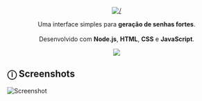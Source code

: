 
<a id="readme-top"></a>


<!-- PROJECT LOGO -->

<div align="center">

[![/](https://img.shields.io/badge/PASSWORD-GEN-aqua.svg?logo=&logoColor=f5f5f5&style=for-the-badge)]()


  <p align="center">
    Uma interface simples para <b>geração de senhas fortes</b>.
    <br/>
    <br/>
    Desenvolvido com <b>Node.js</b>, <b>HTML</b>, <b>CSS</b> e <b>JavaScript</b>.
    <p align="center">
      <a href="https://skillicons.dev">
        <img src="https://skillicons.dev/icons?i=html,css,nodejs,js&theme=light&perline=11" />
      </a>
    </p>
  
  </p>
</div>



<!-- ABOUT THE PROJECT -->
## ⓘ Screenshots

<img src="https://i.imgur.com/CgKuQvH.png" alt="Screenshot">

#
